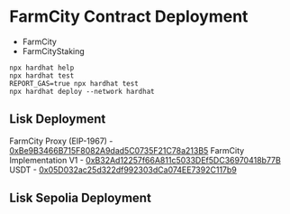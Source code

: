 # FarmCity Contract Deployment

- FarmCity
- FarmCityStaking

```shell
npx hardhat help
npx hardhat test
REPORT_GAS=true npx hardhat test
npx hardhat deploy --network hardhat
```

## Lisk Deployment
FarmCity Proxy (EIP-1967) - [0xBe9B3466B715F8082A9dad5C0735F21C78a213B5](https://blockscout.lisk.com/address/0xBe9B3466B715F8082A9dad5C0735F21C78a213B5)
FarmCity Implementation V1 - [0xB32Ad12257f66A811c5033DEf5DC36970418b77B](https://blockscout.lisk.com/address/0xB32Ad12257f66A811c5033DEf5DC36970418b77B)
USDT - [0x05D032ac25d322df992303dCa074EE7392C117b9](https://blockscout.lisk.com/address/0x05D032ac25d322df992303dCa074EE7392C117b9)

## Lisk Sepolia Deployment

